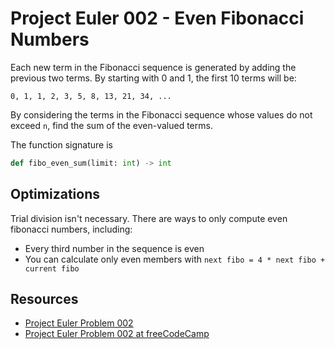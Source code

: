 # Project Euler 002 - Even Fibonacci Numbers

Each new term in the Fibonacci sequence is generated by adding the previous
two terms. By starting with 0 and 1, the first 10 terms will be:

```text
0, 1, 1, 2, 3, 5, 8, 13, 21, 34, ...
```

By considering the terms in the Fibonacci sequence whose values do not exceed
`n`, find the sum of the even-valued terms.

The function signature is

```python
def fibo_even_sum(limit: int) -> int
```

## Optimizations

Trial division isn't necessary. There are ways to only compute even fibonacci
numbers, including:

- Every third number in the sequence is even
- You can calculate only even members with `next fibo = 4 * next fibo + current fibo`

## Resources

- [Project Euler Problem 002][1]
- [Project Euler Problem 002 at freeCodeCamp][2]

[1]: https://projecteuler.net/problem=2
[2]: https://www.freecodecamp.org/learn/coding-interview-prep/project-euler/problem-2-even-fibonacci-numbers
